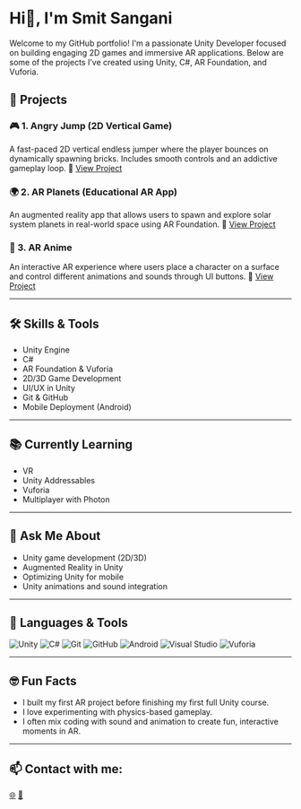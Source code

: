 #          Hi👋, I'm Smit Sangani

Welcome to my GitHub portfolio! I'm a passionate Unity Developer focused on building engaging 2D games and immersive AR applications. Below are some of the projects I’ve created using Unity, C#, AR Foundation, and Vuforia.

## 🚀 Projects

### 🎮 1. Angry Jump (2D Vertical Game)
A fast-paced 2D vertical endless jumper where the player bounces on dynamically spawning bricks. Includes smooth controls and an addictive gameplay loop.
🔗 [View Project](https://github.com/Smit2436/Angry-Jump-)

### 🌍 2. AR Planets (Educational AR App)
An augmented reality app that allows users to spawn and explore solar system planets in real-world space using AR Foundation.
🔗 [View Project](https://github.com/Smit2436/AR-planets)

### 🧍 3. AR Anime
An interactive AR experience where users place a character on a surface and control different animations and sounds through UI buttons.
🔗 [View Project](https://github.com/Smit2436/AR-Anime)

---

## 🛠 Skills & Tools
- Unity Engine
- C#
- AR Foundation & Vuforia
- 2D/3D Game Development
- UI/UX in Unity
- Git & GitHub
- Mobile Deployment (Android)

---

## 📚 Currently Learning
- VR
- Unity Addressables
- Vuforia
- Multiplayer with Photon 

---

## 💬 Ask Me About
- Unity game development (2D/3D)
- Augmented Reality in Unity
- Optimizing Unity for mobile
- Unity animations and sound integration

---

## 🧰 Languages & Tools
![Unity](https://img.shields.io/badge/-Unity-000?style=flat&logo=unity)
![C#](https://img.shields.io/badge/-C%23-239120?style=flat&logo=c-sharp&logoColor=white)
![Git](https://img.shields.io/badge/-Git-F05032?style=flat&logo=git&logoColor=white)
![GitHub](https://img.shields.io/badge/-GitHub-181717?style=flat&logo=github)
![Android](https://img.shields.io/badge/-Android-3DDC84?style=flat&logo=android&logoColor=white)
![Visual Studio](https://img.shields.io/badge/-Visual%20Studio-5C2D91?style=flat&logo=visual-studio&logoColor=white)
![Vuforia](https://img.shields.io/badge/-Vuforia-3776AB?style=flat)

---

## 🤓 Fun Facts
- I built my first AR project before finishing my first full Unity course.
- I love experimenting with physics-based gameplay.
- I often mix coding with sound and animation to create fun, interactive moments in AR.

---


## 📫 Contact with me:
[🌐](https://www.linkedin.com/in/smit-sangani-370260255/) 
[📧](sanganismit7@gmail.com)

